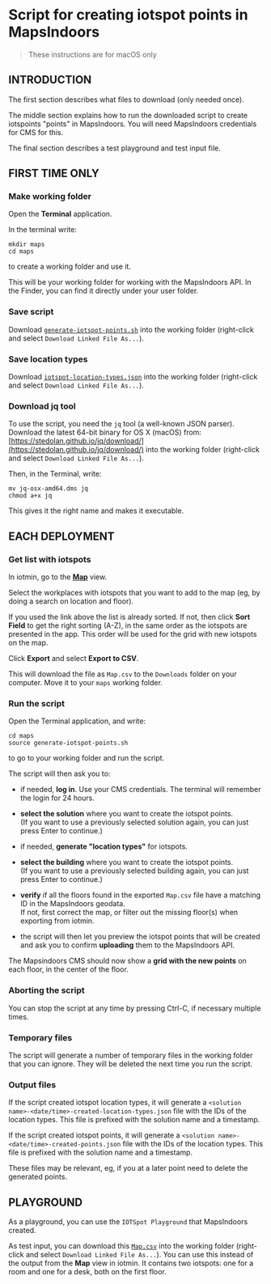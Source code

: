# Script for creating iotspot points in MapsIndoors

> These instructions are for macOS only

## INTRODUCTION

The first section describes what files to download (only needed once).

The middle section explains how to run the downloaded script to create iotspoints "points" in MapsIndoors. You will need MapsIndoors credentials for CMS for this.

The final section describes a test playground and test input file.


## FIRST TIME ONLY

### Make working folder

Open the **Terminal** application.

In the terminal write:

    mkdir maps
    cd maps

to create a working folder and use it.

This will be your working folder for working with the MapsIndoors API.
In the Finder, you can find it directly under your user folder.


### Save script

Download [`generate-iotspot-points.sh`](./generate-iotspot-points.sh) into the working folder (right-click and select `Download Linked File As...`).


### Save location types

Download [`iotspot-location-types.json`](./iotspot-location-types.json) into the working folder (right-click and select `Download Linked File As...`).


### Download jq tool

To use the script, you need the `jq` tool (a well-known JSON parser).
Download the latest 64-bit binary for OS X (macOS) from: [https://stedolan.github.io/jq/download/](https://stedolan.github.io/jq/download/) into the working folder (right-click and select `Download Linked File As...`).

Then, in the Terminal, write:

    mv jq-osx-amd64.dms jq
    chmod a+x jq

This gives it the right name and makes it executable.



## EACH DEPLOYMENT

### Get list with iotspots

In iotmin, go to the [**Map**](https://app.iotspot.co/iotmin/workplace_zone.php?order%5B0%5D=asort_field) view.

Select the workplaces with iotspots that you want to add to the map (eg, by doing a search on location and floor).

If you used the link above the list is already sorted. If not, then click **Sort Field** to get the right sorting (A-Z), in the same order as the iotspots are presented in the app. This order will be used for the grid with new iotspots on the map.

Click **Export** and select **Export to CSV**.

This will download the file as `Map.csv` to the `Downloads` folder on your computer. Move it to your `maps` working folder.


### Run the script

Open the Terminal application, and write:

    cd maps
    source generate-iotspot-points.sh

to go to your working folder and run the script.

The script will then ask you to:

* if needed, **log in**. Use your CMS credentials. The terminal will remember the login for 24 hours.

* **select the solution** where you want to create the iotspot points.  
(If you want to use a previously selected solution again, you can just press Enter to continue.)

* if needed, **generate "location types"** for iotspots.

* **select the building** where you want to create the iotspot points.  
(If you want to use a previously selected building again, you can just press Enter to continue.)

* **verify** if all the floors found in the exported `Map.csv` file have a matching ID in the MapsIndoors geodata.  
If not, first correct the map, or filter out the missing floor(s) when exporting from iotmin.

* the script will then let you preview the iotspot points that will be created and ask you to confirm **uploading** them to the MapsIndoors API.

The Mapsindoors CMS should now show a **grid with the new points** on each floor, in the center of the floor.


### Aborting the script

You can stop the script at any time by pressing Ctrl-C, if necessary multiple times.


### Temporary files

The script will generate a number of temporary files in the working folder that you can ignore. They will be deleted the next time you run the script.


### Output files

If the script created iotspot location types, it will generate a `<solution name>-<date/time>-created-location-types.json` file with the IDs of the location types. This file is prefixed with the solution name and a timestamp.

If the script created iotspot points, it will generate a `<solution name>-<date/time>-created-points.json` file with the IDs of the location types. This file is prefixed with the solution name and a timestamp.

These files may be relevant, eg, if you at a later point need to delete the generated points.



## PLAYGROUND

As a playground, you can use the `IOTSpot Playground` that MapsIndoors created.

As test input, you can download this [`Map.csv`](./Map.csv) into the working folder (right-click and select `Download Linked File As...`). You can use this instead of the output from the **Map** view in iotmin. It contains two iotspots: one for a room and one for a desk, both on the first floor.
